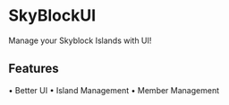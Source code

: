 # SkyBlockUI
Manage your Skyblock Islands with UI!

## Features
• Better UI
• Island Management
• Member Management
